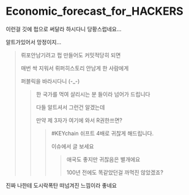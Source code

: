 # Economic_forecast_for_HACKERS
이런걸 깃에 펍으로 써달라 하시다니 당황스럽네요...

알트가있어서 망정이지...

>뤼포안남기려고 펍 만들어도 커밋적당히 되면
>
>매번 싹 지워서 뤼퍼히스토리 안남게 한 사람에게
>
>퍼블릭을 바라시다니 (-_-)
>>
>>한 국가를 먹여 살리시는 분 들이라 넘어가 드립니다
>>
>>다들 알트셔서 그런건 알겠는데
>>
>>만약 제 3자가 여기에 와서 R권한쓰면?
>>
>>>#KEYchain 쉬프트 4배로 귀찮게 해드립니다.
>>>
>>>이슈에서 글 보세요
>>>
>>>>애국도 좋지만 귀찮음은 별개에요
>>>>
>>>>100년 전에도 똑같았던걸 까먹진 않았겠죠?

진짜 나한테 도시락폭탄 떠넘겨진 느낌이라 좋네요
